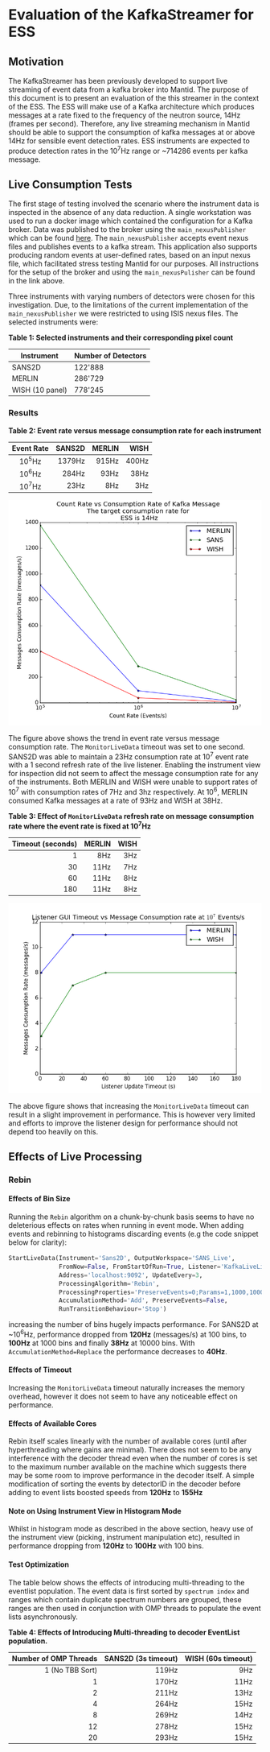# Evaluation of the KafkaStreamer for ESS
## Motivation
The KafkaStreamer has been previously developed to support live streaming of event data from a kafka broker into Mantid. 
The purpose of this document is to present an evaluation of the this streamer in the context of the ESS. 
The ESS will make use of a Kafka architecture which produces messages at a rate fixed to the frequency of the neutron source, 14Hz (frames per second). 
Therefore, any live streaming mechanism in Mantid should be able to support the consumption of kafka messages at or above 14Hz for sensible event detection rates. 
ESS instruments are expected to produce detection rates in the 10<sup>7</sup>Hz range or ~714286 events per kafka message.

## Live Consumption Tests
The first stage of testing involved the scenario where the instrument data is inspected in the absence of any data reduction. 
A single workstation was used to run a docker image which contained the configuration for a Kafka broker. 
Data was published to the broker using the `main_nexusPublisher` which can be found [here](https://github.com/ess-dmsc/NeXus-Streamer). 
The `main_nexusPublisher` accepts event nexus files and publishes events to a kafka stream. 
This application also supports producing random events at user-defined rates, based on an input nexus file, which facilitated stress testing Mantid for our purposes. 
All instructions for the setup of the broker and using the `main_nexusPulisher` can be found in the link above.

Three instruments with varying numbers of detectors were chosen for this investigation. 
Due, to the limitations of the current implementation of the `main_nexusPublisher` we were restricted to using ISIS nexus files. 
The selected instruments were:

**Table 1: Selected instruments and their corresponding pixel count**

Instrument|Number of Detectors
---|---
SANS2D|122'888
MERLIN|286'729
WISH (10 panel)|778'245

### Results
**Table 2: Event rate versus message consumption rate for each instrument**

Event Rate|SANS2D|MERLIN|WISH
:-:|--:|--:|--:
10<sup>5</sup>Hz|1379Hz|915Hz|400Hz
10<sup>6</sup>Hz|284Hz|93Hz|38Hz
10<sup>7</sup>Hz|23Hz|8Hz|3Hz

![Trend1](figure_1.png)

The figure above shows the trend in event rate versus message consumption rate. 
The `MonitorLiveData` timeout was set to one second. 
SANS2D was able to maintain a 23Hz consumption rate at 10<sup>7</sup> event rate with a 1 second refresh rate of the live listener. 
Enabling the instrument view for inspection did not seem to affect the message consumption rate for any of the instruments. 
Both MERLIN and WISH were unable to support rates of 10<sup>7</sup> with consumption rates of 7Hz and 3hz respectively. 
At 10<sup>6</sup>, MERLIN consumed Kafka messages at a rate of 93Hz and WISH at 38Hz.

**Table 3: Effect of `MonitorLiveData` refresh rate on message consumption rate where the event rate is fixed at 10<sup>7</sup>Hz**

Timeout (seconds)|MERLIN|WISH
--:|--:|--:
1|8Hz|3Hz 
30|11Hz|7Hz
60|11Hz|8Hz
180|11Hz|8Hz

![Trend2](figure_2.png)

The above figure shows that increasing the `MonitorLiveData` timeout can result in a slight improvement in performance. 
This is however very limited and efforts to improve the listener design for performance should not depend too heavily on this.

## Effects of Live Processing

### Rebin
#### Effects of Bin Size
Running the `Rebin` algorithm on a chunk-by-chunk basis seems to have no deleterious effects on rates when running in event mode. 
When adding events and rebinning to histograms discarding events (e.g the code snippet below for clarity):

```python
StartLiveData(Instrument='Sans2D', OutputWorkspace='SANS_Live',
              FromNow=False, FromStartOfRun=True, Listener='KafkaLiveLister',
              Address='localhost:9092', UpdateEvery=3,
              ProcessingAlgorithm='Rebin',
              ProcessingProperties='PreserveEvents=0;Params=1,1000,100006',
              AccumulationMethod='Add', PreserveEvents=False,
              RunTransitionBehaviour='Stop')
```

increasing the number of bins hugely impacts performance. 
For SANS2D at ~10<sup>6</sup>Hz, performance dropped from **120Hz** (messages/s) at 100 bins, to **100Hz** at 1000 bins and finally **38Hz** at 10000 bins. 
With `AccumulationMethod=Replace` the performance decreases to **40Hz**.   

#### Effects of Timeout
Increasing the `MonitorLiveData` timeout naturally increases the memory overhead, however it does not seem to have any noticeable effect on performance.

#### Effects of Available Cores

Rebin itself scales linearly with the number of available cores (until after hyperthreading where gains are minimal).
There does not seem to be any interference with the decoder thread even when the number of cores is set to the maximum number available on the machine which suggests there may be some room to improve performance in the decoder itself.
A simple modification of sorting the events by detectorID in the decoder before adding to event lists boosted speeds from **120Hz** to **155Hz**

#### Note on Using Instrument View in Histogram Mode
Whilst in histogram mode as described in the above section, heavy use of the instrument view (picking, instrument manipulation etc), resulted in performance dropping from **120Hz** to **100Hz** with 100 bins.

#### Test Optimization

The table below shows the effects of introducing multi-threading to the eventlist population. 
The event data is first sorted by `spectrum index` and ranges which contain duplicate spectrum numbers are grouped, these ranges are then used in conjunction with OMP threads to populate the event lists asynchronously.

**Table 4: Effects of Introducing Multi-threading to decoder EventList population.**

Number of OMP Threads|SANS2D (3s timeout)|WISH (60s timeout)
--:|--:|--:
1 (No TBB Sort)|119Hz|9Hz 
1|170Hz|11Hz
2|211Hz|13Hz
4|264Hz|15Hz
8|269Hz|14Hz
12|278Hz|15Hz
20|293Hz|15Hz